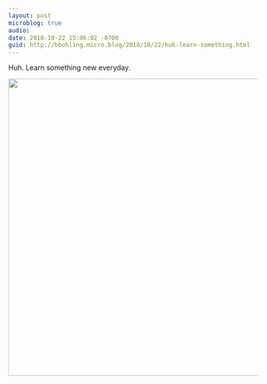 ```yaml
---
layout: post
microblog: true
audio: 
date: 2018-10-22 15:06:02 -0700
guid: http://bbohling.micro.blog/2018/10/22/huh-learn-something.html
---
```

Huh. Learn something new everyday.

<img src="http://micro.brandonbohling.com/uploads/2018/d066a34056.jpg" width="600" height="599" />
